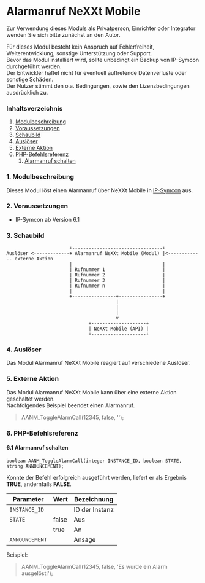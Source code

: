 # Alarmanruf NeXXt Mobile

Zur Verwendung dieses Moduls als Privatperson, Einrichter oder Integrator wenden Sie sich bitte zunächst an den Autor.

Für dieses Modul besteht kein Anspruch auf Fehlerfreiheit, Weiterentwicklung, sonstige Unterstützung oder Support.  
Bevor das Modul installiert wird, sollte unbedingt ein Backup von IP-Symcon durchgeführt werden.  
Der Entwickler haftet nicht für eventuell auftretende Datenverluste oder sonstige Schäden.  
Der Nutzer stimmt den o.a. Bedingungen, sowie den Lizenzbedingungen ausdrücklich zu.


### Inhaltsverzeichnis

1. [Modulbeschreibung](#1-modulbeschreibung)
2. [Voraussetzungen](#2-voraussetzungen)
3. [Schaubild](#3-schaubild)
4. [Auslöser](#4-auslöser)
5. [Externe Aktion](#5-externe-aktion)
6. [PHP-Befehlsreferenz](#6-php-befehlsreferenz)
    1. [Alarmanruf schalten](#61-Alarmanruf-schalten)


### 1. Modulbeschreibung

Dieses Modul löst einen Alarmanruf über NeXXt Mobile in [IP-Symcon](https://www.symcon.de) aus.

### 2. Voraussetzungen

- IP-Symcon ab Version 6.1

### 3. Schaubild

```
                       +---------------------------------+
Auslöser <-------------+ Alarmanruf NeXXt Mobile (Modul) |<------------- externe Aktion
                       |                                 |
                       | Rufnummer 1                     |
                       | Rufnummer 2                     |
                       | Rufnummer 3                     |
                       | Rufnummer n                     |
                       |                                 |
                       +----------------+----------------+
                                        |  
                                        |
                                        |                       
                                        v                    
                              +--------------------+               
                              | NeXXt Mobile (API) |
                              +--------------------+
```

### 4. Auslöser

Das Modul Alarmanruf NeXXt Mobile reagiert auf verschiedene Auslöser.  

### 5. Externe Aktion

Das Modul Alarmanruf NeXXt Mobile kann über eine externe Aktion geschaltet werden.  
Nachfolgendes Beispiel beendet einen Alarmanruf.

> AANM_ToggleAlarmCall(12345, false, '');

### 6. PHP-Befehlsreferenz

#### 6.1 Alarmanruf schalten

```
boolean AANM_ToggleAlarmCall(integer INSTANCE_ID, boolean STATE, string ANNOUNCEMENT);
```

Konnte der Befehl erfolgreich ausgeführt werden, liefert er als Ergebnis **TRUE**, andernfalls **FALSE**.

| Parameter      | Wert  | Bezeichnung    |
|----------------|-------|----------------|
| `INSTANCE_ID`  |       | ID der Instanz |
| `STATE`        | false | Aus            |
|                | true  | An             |
| `ANNOUNCEMENT` |       | Ansage         |

Beispiel:
> AANM_ToggleAlarmCall(12345, false, 'Es wurde ein Alarm ausgelöst!');
